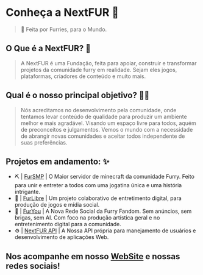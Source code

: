 # Conheça a NextFUR 🐺
> 🎉 Feita por Furries, para o Mundo.

## O Que é a NextFUR? 🤔
> A NextFUR é uma Fundação, feita para apoiar, construir e transformar projetos da comunidade furry em realidade. 
> Sejam eles jogos, plataformas, criadores de conteúdo e muito mais. 

## Qual é o nosso principal objetivo? 🏳️‍🌈
> Nós acreditamos no desenvolvimento pela comunidade, onde tentamos levar conteúdo de qualidade para produzir um ambiente
> melhor e mais agradável. Visando um espaço livre para todos, aquém de preconceitos e julgamentos. Vemos o mundo com 
> a necessidade de abrangir novas comunidades e aceitar todos independente de suas preferências.

## Projetos em andamento: ✨
* ⛏️ | [FurSMP](https://fursmp.com) | O Maior servidor de minecraft da comunidade Furry. Feito para unir e entreter a todos com uma jogatina única e uma história intrigante.
* 🦌 | [FurLibre](https://furlibre.com) | Um projeto colaborativo de entretimento digital, para produção de jogos e mídia social.
* 📱 | [FurYou](https://furyou.social) | A Nova Rede Social da Furry Fandom. Sem anúncios, sem brigas, sem AI. Com foco na produção artística geral e no entretenimento digital para a comunidade.
* ⚙️ | [NextFUR API](https://docs.nextfur.net/) | A Nossa API própria para manejamento de usuários e desenvolvimento de aplicações Web.

## Nos acompanhe em nosso [WebSite](https://nextfur.net) e nossas redes sociais!
